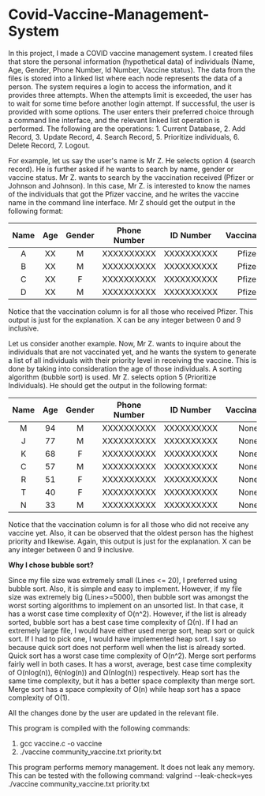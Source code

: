 # Covid-Vaccine-Management-System

In this project, I made a COVID vaccine management system. I created files that store the personal information (hypothetical data) of individuals (Name, Age, Gender, Phone Number, Id Number, Vaccine status). The data from the files is stored into a linked list where each node represents the data of a person. The system requires a login to access the information, and it provides three attempts. When the attempts limit is exceeded, the user has to wait for some time before another login attempt. If successful, the user is provided with some options. The user enters their preferred choice through a command line interface, and the relevant linked list operation is performed. The following are the operations: 1. Current Database, 2. Add Record, 3. Update Record, 4. Search Record, 5. Prioritize individuals, 6. Delete Record, 7. Logout.

For example, let us say the user's name is Mr Z. He selects option 4 (search record). He is further asked if he wants to search by name, gender or vaccine status. Mr Z. wants to search by the vaccination received (Pfizer or Johnson and Johnson). In this case, Mr Z. is interested to know the names of the individuals that got the Pfizer vaccine, and he writes the vaccine name in the command line interface. Mr Z should get the output in the following format:

|Name | Age | Gender  | Phone Number |  ID Number |  Vaccination |
|:---:|:---:|:-------:|:------------:|:----------:|:----------------:|
| A   | XX  |   M     |  XXXXXXXXXX  | XXXXXXXXXX |     Pfizer       |
| B   | XX  |   M     |  XXXXXXXXXX  | XXXXXXXXXX |     Pfizer       |
| C   | XX  |   F     |  XXXXXXXXXX  | XXXXXXXXXX |     Pfizer       |
| D   | XX  |   M     |  XXXXXXXXXX  | XXXXXXXXXX |     Pfizer       |


Notice that the vaccination column is for all those who received Pfizer. This output is just for the explanation. X can be any integer between 0 and 9 inclusive. 

Let us consider another example. Now, Mr Z. wants to inquire about the individuals that are not vaccinated yet, and he wants the system to generate a list of all individuals with their priority level in receiving the vaccine. This is done by taking into consideration the age of those individuals. A sorting algorithm (bubble sort) is used. Mr Z. selects option 5 (Prioritize Individuals). He should get the output in the following format:

|Name| Age | Gender| Phone Number |  ID Number  |Vaccination |
|:--:|:-------:|:-----:|:------------:|:-----------:|:--------------:|
| M  |   94    |  M    |  XXXXXXXXXX  |  XXXXXXXXXX |    None        |
| J  |   77    |  M    |  XXXXXXXXXX  |  XXXXXXXXXX |    None        |
| K  |   68    |  F    |  XXXXXXXXXX  |  XXXXXXXXXX |    None        |
| C  |   57    |  M    |  XXXXXXXXXX  |  XXXXXXXXXX |    None        |
| R  |   51    |  F    |  XXXXXXXXXX  |  XXXXXXXXXX |    None        |
| T  |   40    |  F    |  XXXXXXXXXX  |  XXXXXXXXXX |    None        |
| N  |   33    |  M    |  XXXXXXXXXX  |  XXXXXXXXXX |    None        |


Notice that the vaccination column is for all those who did not receive any vaccine yet. Also, it can be observed that the oldest person has the highest priority and likewise. Again, this output is just for the explanation. X can be any integer between 0 and 9 inclusive. 

**Why I chose bubble sort?**

Since my file size was extremely small (Lines <= 20), I preferred using bubble sort. Also, it is simple and easy to implement. However, if my file size was extremely big (Lines>=5000), then bubble sort was amongst the worst sorting algorithms to implement on an unsorted list. In that case, it has a worst case time complexity of O(n^2). However, if the list is already sorted, bubble sort has a best case time complexity of Ω(n). If I had an extremely large file, I would have either used merge sort, heap sort or quick sort. If I had to pick one, I would have implemented heap sort. I say so because quick sort does not perform well when the list is already sorted. Quick sort has a worst case time complexity of O(n^2). Merge sort performs fairly well in both cases. It has a worst, average, best case time complexity of O(nlog(n)), θ(nlog(n)) and Ω(nlog(n)) respectively. Heap sort has the same time complexity, but it has a better space complexity than merge sort. Merge sort has a space complexity of O(n) while heap sort has a space complexity of O(1).


All the changes done by the user are updated in the relevant file.

This program is compiled with the following commands:
1) gcc vaccine.c -o vaccine
2) ./vaccine community_vaccine.txt priority.txt

This program performs memory management. It does not leak any memory. This can be tested with the following command: 
valgrind --leak-check=yes ./vaccine community_vaccine.txt priority.txt
